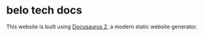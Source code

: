 # belo tech docs

This website is built using [Docusaurus 2](https://docusaurus.io/), a modern static website generator.
